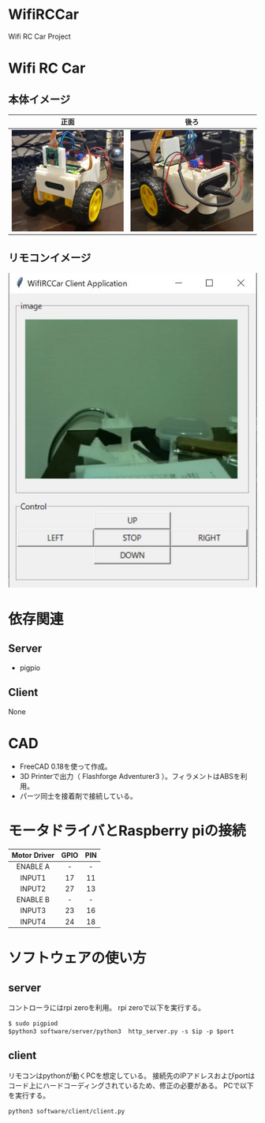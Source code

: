 # WifiRCCar

Wifi RC Car Project

# Wifi RC Car

## 本体イメージ

|正面 | 後ろ |
|:---:|:---:|
|![img1](img/120949470_3474404722602905_6628790714537009432_n.jpg)|![img2](img/121009006_3474404825936228_5987420025317797698_n.jpg) |

## リモコンイメージ

![img3](img/121085642_3480073242036053_2894387142214332146_n.jpg)

# 依存関連

## Server

- pigpio

## Client

None

# CAD

- FreeCAD 0.18を使って作成。
- 3D Printerで出力（ Flashforge Adventurer3 ）。フィラメントはABSを利用。
- パーツ同士を接着剤で接続している。

# モータドライバとRaspberry piの接続

| Motor Driver | GPIO | PIN |
|:------------:|:----:|:---:|
| ENABLE A     | -    | -   |
| INPUT1       | 17   | 11  |
| INPUT2       | 27   | 13  |
| ENABLE B     | -    | -   |
| INPUT3       | 23   | 16  |
| INPUT4       | 24   | 18  |

# ソフトウェアの使い方

## server

コントローラにはrpi zeroを利用。
rpi zeroで以下を実行する。
```
$ sudo pigpiod
$python3 software/server/python3  http_server.py -s $ip -p $port
```

## client

リモコンはpythonが動くPCを想定している。
接続先のIPアドレスおよびportはコード上にハードコーディングされているため、修正の必要がある。
PCで以下を実行する。

```
python3 software/client/client.py
```